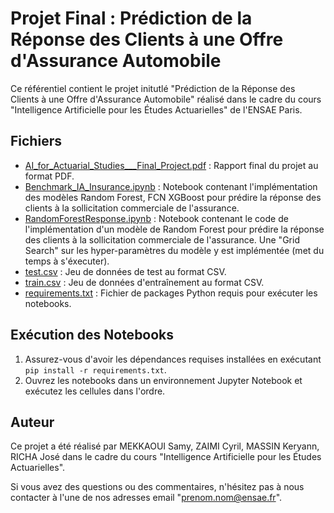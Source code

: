 # Projet Final : Prédiction de la Réponse des Clients à une Offre d'Assurance Automobile

Ce référentiel contient le projet initutlé "Prédiction de la Réponse des Clients à une Offre d'Assurance Automobile" réalisé dans le cadre du cours "Intelligence Artificielle pour les Études Actuarielles" de l'ENSAE Paris.

## Fichiers

- [AI_for_Actuarial_Studies___Final_Project.pdf](AI_for_Actuarial_Studies___Final_Project.pdf) : Rapport final du projet au format PDF.
- [Benchmark_IA_Insurance.ipynb](Benchmark_IA_Insurance.ipynb) : Notebook contenant l'implémentation des modèles Random Forest, FCN  XGBoost pour prédire la réponse des clients à la sollicitation commerciale de l'assurance.
- [RandomForestResponse.ipynb](RandomForestResponse.ipynb) : Notebook contenant le code de l'implémentation d'un modèle de Random Forest pour prédire la réponse des clients à la sollicitation commerciale de l'assurance. Une "Grid Search" sur les hyper-paramètres du modèle y est implémentée (met du temps à s'éxecuter).
- [test.csv](test.csv) : Jeu de données de test au format CSV.
- [train.csv](train.csv) : Jeu de données d'entraînement au format CSV.
- [requirements.txt](requirements.txt) : Fichier de packages Python requis pour exécuter les notebooks.

## Exécution des Notebooks

1. Assurez-vous d'avoir les dépendances requises installées en exécutant `pip install -r requirements.txt`.
2. Ouvrez les notebooks dans un environnement Jupyter Notebook et exécutez les cellules dans l'ordre.

## Auteur

Ce projet a été réalisé par MEKKAOUI Samy, ZAIMI Cyril, MASSIN Keryann, RICHA José dans le cadre du cours "Intelligence Artificielle pour les Études Actuarielles".

Si vous avez des questions ou des commentaires, n'hésitez pas à nous contacter à l'une de nos adresses email "prenom.nom@ensae.fr".
